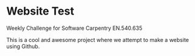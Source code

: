 # Website Test
Weekly Challenge for Software Carpentry EN.540.635

This is a cool and awesome project where we attempt to make a website using Github.
